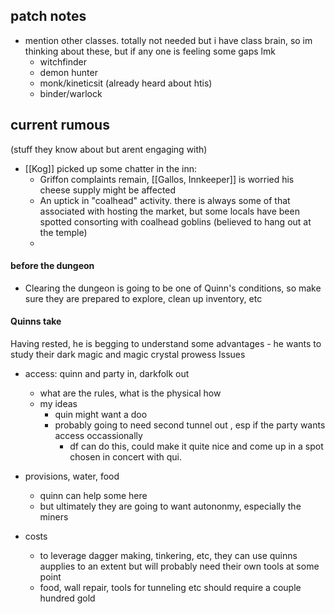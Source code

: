 ## patch notes
- mention other classes. totally not needed but i have class brain, so im thinking about these, but if any one is feeling some gaps lmk
    - witchfinder
    - demon hunter
    - monk/kineticsit (already heard about htis)
    - binder/warlock

## current rumous
(stuff they know about but arent engaging with)

- [[Kog]] picked up some chatter in the inn:
    - Griffon complaints remain, [[Gallos, Innkeeper]] is worried his cheese supply might be affected
    - An uptick in "coalhead" activity. there is always some of that associated with hosting the market, but some locals have been spotted consorting with coalhead goblins (believed to hang out at the temple)
    -
#### before the dungeon
- Clearing the dungeon is going to be one of Quinn's conditions, so make sure they are prepared to explore, clean up inventory, etc


#### Quinns take
Having rested, he is begging to understand some advantages - he wants to study their dark magic and magic crystal prowess
Issues 


- access: quinn and party in, darkfolk out
    - what are the rules, what is the physical how
    -  my ideas
        - quin might want a doo
        -  probably going to need second tunnel out , esp if the party wants access occassionally
            - df can do this, could make it quite nice and come up in a spot chosen in concert with qui. 
- provisions, water, food
    - quinn can help some here
    - but ultimately they are going to want autononmy, especially the miners

- costs
    - to leverage dagger making, tinkering, etc, they can use quinns aupplies to an extent but will probably need their own tools at some point
    - food, wall repair, tools for tunneling etc should require a couple hundred gold
   
   
